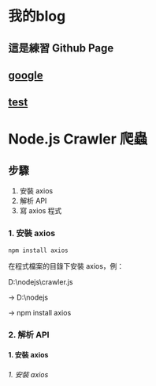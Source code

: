# 我的blog


## 這是練習 Github Page

## [google](https://www.google.com)

## [test](https://ycchien313.github.io/test/)


# Node.js Crawler 爬蟲
## 步驟
1. 安裝 axios
2. 解析 API
3. 寫 axios 程式

### 1. 安裝 axios
```js=
npm install axios
```
在程式檔案的目錄下安裝 axios，例：


D:\nodejs\crawler.js

→ D:\nodejs

→ npm install axios <br>




### 2. 解析 API


#### 1. 安裝 axios
###### 1. 安裝 axios
